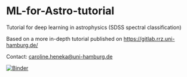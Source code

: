 # ML-for-Astro-tutorial
Tutorial for deep learning in astrophysics (SDSS spectral classification)

Based on a more in-depth tutorial published on https://gitlab.rrz.uni-hamburg.de/

Contact: caroline.heneka@uni-hamburg.de

[![Binder](https://mybinder.org/badge_logo.svg)](https://mybinder.org/v2/gh/csheneka/ML-for-Astro-tutorial/HEAD)

